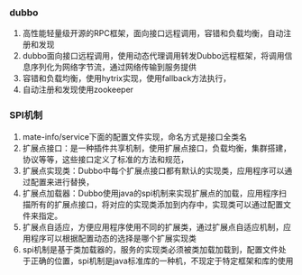 ###  dubbo
1. 高性能轻量级开源的RPC框架，面向接口远程调用，容错和负载均衡，自动注册和发现
2. dubbo面向接口远程调用，使用动态代理调用转发Dubbo远程框架，将调用信息序列化为网络字节流，通过网络传输到服务提供
3. 容错和负载均衡，使用hytrix实现，使用fallback方法执行，
4. 自动注册和发现使用zookeeper

### SPI机制
1. mate-info/service下面的配置文件实现，命名方式是接口全类名
2. 扩展点接口：是一种插件共享机制，使用扩展点接口，负载均衡，集群搭建，协议等等，这些接口定义了标准的方法和规范，
3. 扩展点实现类：Dubbo中每个扩展点接口都有默认的实现类，应用程序可以通过配置来进行替换，
4. 扩展点加载器：Dubbo使用java的spi机制来实现扩展点的加载，应用程序扫描所有的扩展点接口，将对应的实现类添加到内存中，实现类可以通过配置文件来指定。
5. 扩展点自适应，方便应用程序使用不同的扩展类，通过扩展点自适应机制，应用程序可以根据配置动态的选择是哪个扩展实现类
6. spi机制是基于类加载器的，服务的实现类必须被类加载加载到，配置文件处于正确的位置，spi机制是java标准库的一种机，不现定于特定框架和库的使用
